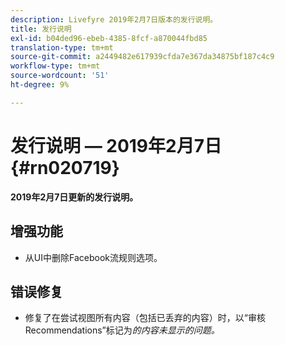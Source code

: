 ```yaml
---
description: Livefyre 2019年2月7日版本的发行说明。
title: 发行说明
exl-id: b04ded96-ebeb-4385-8fcf-a870044fbd85
translation-type: tm+mt
source-git-commit: a2449482e617939cfda7e367da34875bf187c4c9
workflow-type: tm+mt
source-wordcount: '51'
ht-degree: 9%

---
```


# 发行说明 — 2019年2月7日{#rn020719}

**2019年2月7日更新的发行说明。**

## 增强功能

* 从UI中删除Facebook流规则选项。

## 错误修复

* 修复了在尝试视图所有内容（包括已丢弃的内容）时，以“审核Recommendations”标记为&#x200B;*的内容未显示的问题。*
